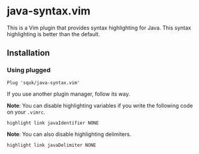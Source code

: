 # java-syntax.vim
This is a Vim plugin that provides syntax highlighting for Java.
This syntax highlighting is better than the default.

## Installation
### Using plugged
```viml
Plug 'squk/java-syntax.vim'
```

If you use another plugin manager, follow its way.

**Note**: You can disable highlighting variables if you write the following code on your `.vimrc`.
```viml
highlight link javaIdentifier NONE
```

**Note**: You can also disable highlighting delimiters.
```viml
highlight link javaDelimiter NONE
```
